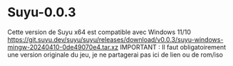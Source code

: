 # Suyu-0.0.3
Cette version de Suyu x64 est compatible avec Windows 11/10
https://git.suyu.dev/suyu/suyu/releases/download/v0.0.3/suyu-windows-mingw-20240410-0de49070e4.tar.xz
IMPORTANT : Il faut obligatoirement une version originale du jeu, je ne partagerai pas ici de lien ou de rom/iso

